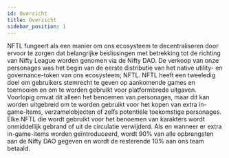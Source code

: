 ```yaml
---
id: Overzicht
title: Overzicht
sidebar_position: 1
---
```


NFTL fungeert als een manier om ons ecosysteem te decentraliseren door ervoor te zorgen dat belangrijke beslissingen met betrekking tot de richting van Nifty League worden genomen via de Nifty DAO. De verkoop van onze personages was het begin van de eerste distributie van het native utility- en governance-token van ons ecosysteem; NFTL. NFTL heeft een tweeledig doel om gebruikers stemrecht te geven op aankomende games en toernooien en om te worden gebruikt voor platformbrede uitgaven. Voorlopig omvat dit alleen het benoemen van personages, maar dit kan worden uitgebreid om te worden gebruikt voor het kopen van extra in-game-items, verzamelobjecten of zelfs potentiële toekomstige personages. Elke NFTL die wordt gebruikt voor het benoemen van karakters wordt onmiddellijk gebrand of uit de circulatie verwijderd. Als en wanneer er extra in-game-items worden geïntroduceerd, wordt 90% van alle opbrengsten aan de Nifty DAO gegeven en wordt de resterende 10% aan ons team betaald.
